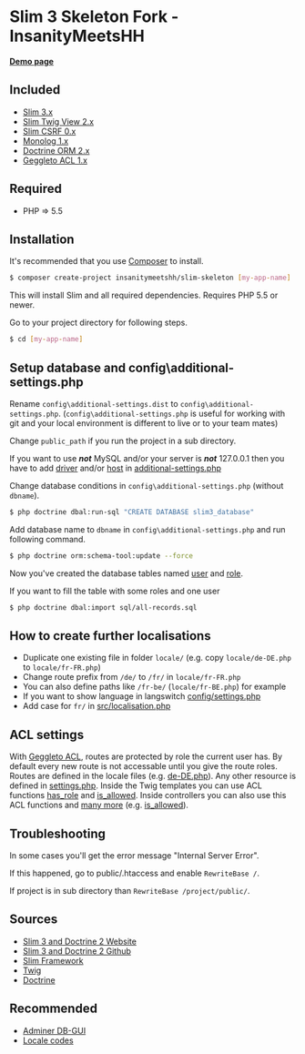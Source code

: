# Slim 3 Skeleton Fork - InsanityMeetsHH

[**Demo page**](http://slim3.insanitymeetshh.net)

## Included
* [Slim 3.x](https://www.slimframework.com)
* [Slim Twig View 2.x](https://github.com/slimphp/Twig-View)
* [Slim CSRF 0.x](https://github.com/slimphp/Slim-Csrf)
* [Monolog 1.x](https://seldaek.github.io/monolog/)
* [Doctrine ORM 2.x](https://packagist.org/packages/doctrine/orm)
* [Geggleto ACL 1.x](https://github.com/geggleto/geggleto-acl)

## Required
* PHP => 5.5

## Installation

It's recommended that you use [Composer](https://getcomposer.org/) to install.

```bash
$ composer create-project insanitymeetshh/slim-skeleton [my-app-name]
```

This will install Slim and all required dependencies. Requires PHP 5.5 or newer.

Go to your project directory for following steps.

```bash
$ cd [my-app-name]
```

## Setup database and config\additional-settings.php 
Rename `config\additional-settings.dist` to `config\additional-settings.php`.
(`config\additional-settings.php` is useful for working with git and your local environment is different to live or to your team mates)

Change `public_path` if you run the project in a sub directory.

If you want to use **_not_** MySQL and/or your server is **_not_** 127.0.0.1 then you have to add [driver](https://github.com/InsanityMeetsHH/Slim-Skeleton/blob/master/config/settings.php#L48) and/or [host](https://github.com/InsanityMeetsHH/Slim-Skeleton/blob/master/config/settings.php#L49) in [additional-settings.php](https://github.com/InsanityMeetsHH/Slim-Skeleton/blob/master/config/additional-settings.dist#L6)

Change database conditions in `config\additional-settings.php` (without `dbname`).
```bash
$ php doctrine dbal:run-sql "CREATE DATABASE slim3_database"
```

Add database name to `dbname` in `config\additional-settings.php` and run following command.
```bash
$ php doctrine orm:schema-tool:update --force
```
Now you've created the database tables named [user](https://github.com/InsanityMeetsHH/Slim-Skeleton/blob/master/src/Entity/User.php) and [role](https://github.com/InsanityMeetsHH/Slim-Skeleton/blob/master/src/Entity/Role.php).

If you want to fill the table with some roles and one user
```bash
$ php doctrine dbal:import sql/all-records.sql
```

## How to create further localisations
* Duplicate one existing file in folder `locale/` (e.g. copy `locale/de-DE.php` to `locale/fr-FR.php`)
* Change route prefix from `/de/` to `/fr/` in `locale/fr-FR.php`
* You can also define paths like `/fr-be/` (`locale/fr-BE.php`) for example
* If you want to show language in langswitch [config/settings.php](https://github.com/InsanityMeetsHH/Slim-Skeleton/blob/master/config/settings.php#L31)
* Add case for `fr/` in [src/localisation.php](https://github.com/InsanityMeetsHH/Slim-Skeleton/blob/master/src/localisation.php#L18)

## ACL settings
With [Geggleto ACL](https://github.com/geggleto/geggleto-acl), routes are protected by role the current user has. By default every new route is not accessable until you give the route roles.
Routes are defined in the locale files (e.g. [de-DE.php](https://github.com/InsanityMeetsHH/Slim-Skeleton/blob/master/locale/de-DE.php#L44)).
Any other resource is defined in [settings.php](https://github.com/InsanityMeetsHH/Slim-Skeleton/blob/master/config/settings.php#L58).
Inside the Twig templates you can use ACL functions [has_role](https://github.com/InsanityMeetsHH/Slim-Skeleton/blob/master/templates/partials/navigation.html.twig#L5) and [is_allowed](https://github.com/InsanityMeetsHH/Slim-Skeleton/blob/master/templates/page/index.html.twig#L14).
Inside controllers you can also use this ACL functions and [many more](https://github.com/geggleto/geggleto-acl/blob/master/src/AclRepository.php) (e.g. [is_allowed](https://github.com/InsanityMeetsHH/Slim-Skeleton/blob/master/src/Controller/UserController.php#L19)).

## Troubleshooting
In some cases you'll get the error message "Internal Server Error".

If this happened, go to public/.htaccess and enable `RewriteBase /`.

If project is in sub directory than `RewriteBase /project/public/`.

## Sources
* [Slim 3 and Doctrine 2 Website](http://blog.sub85.com/slim-3-with-doctrine-2.html)
* [Slim 3 and Doctrine 2 Github](https://github.com/matthewfedak/slim-3-doctrine-2)
* [Slim Framework](https://www.slimframework.com/)
* [Twig](https://twig.symfony.com/)
* [Doctrine](https://www.doctrine-project.org/)

## Recommended
* [Adminer DB-GUI](https://www.adminer.org/)
* [Locale codes](https://www.science.co.il/language/Locale-codes.php)
